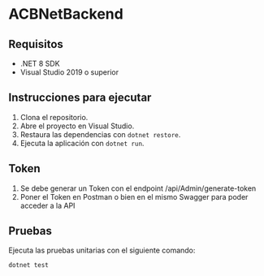 ﻿# ACBNetBackend

## Requisitos
- .NET 8 SDK
- Visual Studio 2019 o superior

## Instrucciones para ejecutar
1. Clona el repositorio.
2. Abre el proyecto en Visual Studio.
3. Restaura las dependencias con `dotnet restore`.
4. Ejecuta la aplicación con `dotnet run`.

## Token
1. Se debe generar un Token con el endpoint /api/Admin/generate-token
2. Poner el Token en Postman o bien en el mismo Swagger para poder acceder a la API

## Pruebas
Ejecuta las pruebas unitarias con el siguiente comando:
```bash
dotnet test

